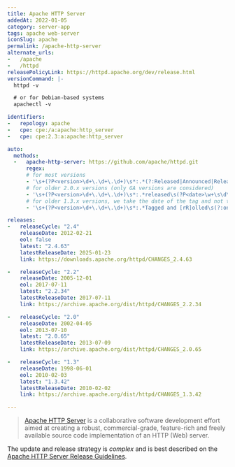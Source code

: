 ```yaml
---
title: Apache HTTP Server
addedAt: 2022-01-05
category: server-app
tags: apache web-server
iconSlug: apache
permalink: /apache-http-server
alternate_urls:
-   /apache
-   /httpd
releasePolicyLink: https://httpd.apache.org/dev/release.html
versionCommand: |-
  httpd -v

  # or for Debian-based systems
  apachectl -v

identifiers:
-   repology: apache
-   cpe: cpe:/a:apache:http_server
-   cpe: cpe:2.3:a:apache:http_server

auto:
  methods:
  -   apache-http-server: https://github.com/apache/httpd.git
      regex:
      # for most versions
      - '\s+(?P<version>\d+\.\d+\.\d+)\s*:.*(?:Released|Announced|Released and Retired)\s(?:on\s)?(?P<date>\w+\s\d\d?,\s\d{4})'
      # for older 2.0.x versions (only GA versions are considered)
      - '\s+(?P<version>\d+\.\d+\.\d+)\s*:.*released\s(?P<date>\w+\s\d\d?,\s\d{4}) as GA'
      # for older 1.3.x versions, we take the date of the tag and not the date of the release (too difficult to parse)
      - '\s+(?P<version>\d+\.\d+\.\d+)\s*:.*Tagged and [rR]olled\s(?:on\s)?(?P<date>\w+\.?\s\d\d?,\s\d{4})'

releases:
-   releaseCycle: "2.4"
    releaseDate: 2012-02-21
    eol: false
    latest: "2.4.63"
    latestReleaseDate: 2025-01-23
    link: https://downloads.apache.org/httpd/CHANGES_2.4.63

-   releaseCycle: "2.2"
    releaseDate: 2005-12-01
    eol: 2017-07-11
    latest: "2.2.34"
    latestReleaseDate: 2017-07-11
    link: https://archive.apache.org/dist/httpd/CHANGES_2.2.34

-   releaseCycle: "2.0"
    releaseDate: 2002-04-05
    eol: 2013-07-10
    latest: "2.0.65"
    latestReleaseDate: 2013-07-09
    link: https://archive.apache.org/dist/httpd/CHANGES_2.0.65

-   releaseCycle: "1.3"
    releaseDate: 1998-06-01
    eol: 2010-02-03
    latest: "1.3.42"
    latestReleaseDate: 2010-02-02
    link: https://archive.apache.org/dist/httpd/CHANGES_1.3.42

---
```


> [Apache HTTP Server](https://httpd.apache.org/) is a collaborative software development effort
> aimed at creating a robust, commercial-grade, feature-rich and freely available source code
> implementation of an HTTP (Web) server.

The update and release strategy is _complex_ and is best described on the
[Apache HTTP Server Release Guidelines](https://httpd.apache.org/dev/release.html).
